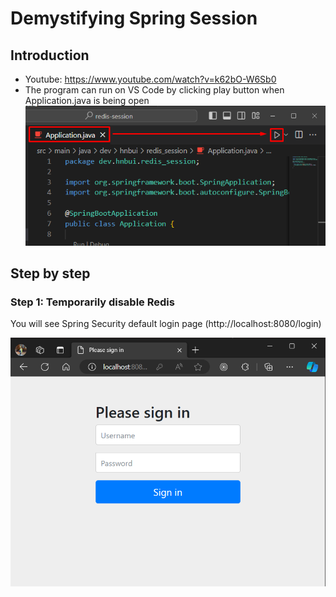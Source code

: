 # Demystifying Spring Session
## Introduction
* Youtube: https://www.youtube.com/watch?v=k62bO-W6Sb0
* The program can run on VS Code by clicking play button when Application.java is being open ![](.md/img/s0.vscode.run.png)
## Step by step
### Step 1: Temporarily disable Redis
You will see Spring Security default login page (http://localhost:8080/login)

![](.md/img/s01.no.redis.login.png)